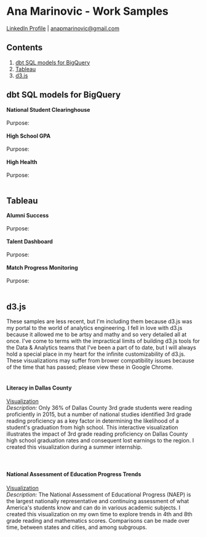 # Ana Marinovic - Work Samples
[LinkedIn Profile](https://www.linkedin.com/in/anapaulamarinovic/) | anapmarinovic@gmail.com

## Contents
1. [dbt SQL models for BigQuery](#sql)
2. [Tableau](#tableau)
3. [d3.js](#d3)

## dbt SQL models for BigQuery <a name='sql'></a>

**National Student Clearinghouse**
<br><br>
Purpose:
<br><br>
**High School GPA**
<br><br>
Purpose:
<br><br>
**High Health**
<br><br>
Purpose:
<br><br>

## Tableau <a name='tableau'></a>

**Alumni Success**
<br><br>
Purpose:
<br><br>
**Talent Dashboard**
<br><br>
Purpose:
<br><br>
**Match Progress Monitoring**
<br><br>
Purpose:
<br><br>

## d3.js <a name='d3'></a>
These samples are less recent, but I'm including them because d3.js was my portal to the world of analytics engineering. I fell in love with d3.js because it allowed me to be artsy and mathy and so very detailed all at once. I've come to terms with the impractical limits of building d3.js tools for the Data & Analytics teams that I've been a part of to date, but I will always hold a special place in my heart for the infinite customizability of d3.js. These visualizations may suffer from brower compatibility issues because of the time that has passed; please view these in Google Chrome.  
<br>
#### Literacy in Dallas County
[Visualization](https://amarinovic.github.io/analytics-portfolio/projects/earlyliteracy/index.html)
<br>
*Description:* Only 36% of Dallas County 3rd grade students were reading proficiently in 2015, but a number of national studies identified 3rd grade reading proficiency as a key factor in determining the likelihood of a student's graduation from high school. This interactive visualization illustrates the impact of 3rd grade reading proficiency on Dallas County high school graduation rates and consequent lost earnings to the region. I created this visualization during a summer internship.
<br><br><br>
#### National Assessment of Education Progress Trends
[Visualization](https://amarinovic.github.io/analytics-portfolio/projects/naep/index.html)
<br>
*Description:* The National Assessment of Educational Progress (NAEP) is the largest nationally representative and continuing assessment of what America's students know and can do in various academic subjects. I created this visualization on my own time to explore trends in 4th and 8th grade reading and mathematics scores. Comparisons can be made over time, between states and cities, and among subgroups.
